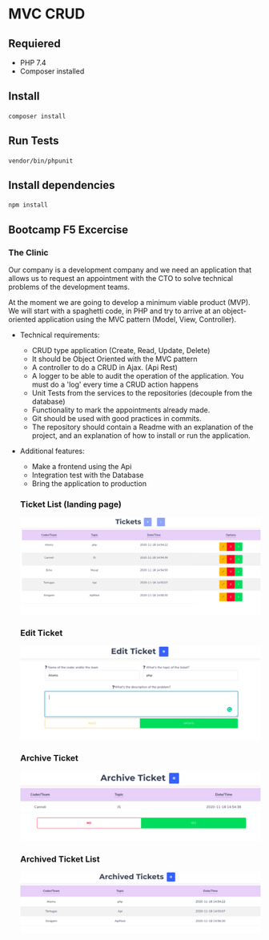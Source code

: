 # MVC CRUD

## Requiered

- PHP 7.4
- Composer installed

## Install

`` composer install ``

## Run Tests

`` vendor/bin/phpunit ``

## Install dependencies

`` npm install ``

## Bootcamp F5 Excercise

### The Clinic

Our company is a development company and we need an application that allows us to request an appointment with the CTO to solve technical problems of the development teams.

At the moment we are going to develop a minimum viable product (MVP). We will start with a spaghetti code, in PHP and try to arrive at an object-oriented application using the MVC pattern (Model, View, Controller).

- Technical requirements:

    - CRUD type application (Create, Read, Update, Delete)
    - It should be Object Oriented with the MVC pattern
    - A controller to do a CRUD in Ajax. (Api Rest)
    - A logger to be able to audit the operation of the application. You must do a 'log' every time a CRUD action happens
    - Unit Tests from the services to the repositories (decouple from the database)
    - Functionality to mark the appointments already made.
    - Git should be used with good practices in commits.
    - The repository should contain a Readme with an explanation of the project, and an explanation of how to install or run the application.

- Additional features:

    - Make a frontend using the Api
    - Integration test with the Database
    - Bring the application to production


    ### Ticket List (landing page)

    ![](images/ticketList.png)

    ### Edit Ticket

    ![](images/editTicket.png)

    ### Archive Ticket 

    ![](images/archiveTicket.png)

    ### Archived Ticket List

    ![](images/archivedTicketList.png)



